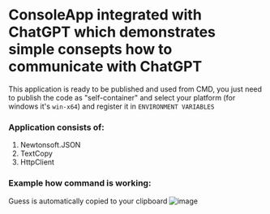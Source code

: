 # ConsoleApp integrated with ChatGPT which demonstrates simple consepts how to communicate with ChatGPT

This application is ready to be published and used from CMD, you just need to publish the code as "self-container" and select your platform (for windows it's `win-x64`) 
and register it in `ENVIRONMENT VARIABLES`

### Application consists of:
1. Newtonsoft.JSON
2. TextCopy
3. HttpClient

### Example how command is working:
Guess is automatically copied to your clipboard
![image](https://user-images.githubusercontent.com/4239376/235504471-d8776d60-ef4e-4577-b619-289a06132282.png)

